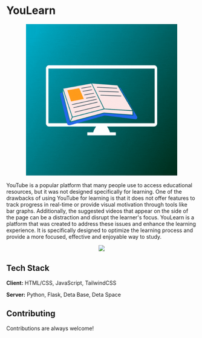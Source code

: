# YouLearn
<p align="center">
<img src="youlearn.gif" height=400>
</p>
YouTube is a popular platform that many people use to access educational resources, but it was not designed specifically for learning. One of the drawbacks of using YouTube for learning is that it does not offer features to track progress in real-time or provide visual motivation through tools like bar graphs. Additionally, the suggested videos that appear on the side of the page can be a distraction and disrupt the learner's focus. YouLearn is a platform that was created to address these issues and enhance the learning experience. It is specifically designed to optimize the learning process and provide a more focused, effective and enjoyable way to study.
<p align="center">
<a href="https://deta.space/discovery/@dilutewater/learnrack">
<img src="https://deta.space/buttons/dark.svg" width=256>
</a>
</p>

## Tech Stack

**Client:** HTML/CSS, JavaScript, TailwindCSS 

**Server:** Python, Flask, Deta Base, Deta Space


## Contributing

Contributions are always welcome!
